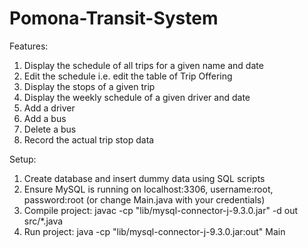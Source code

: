 # Pomona-Transit-System
Features:
1. Display the schedule of all trips for a given name and date
2. Edit the schedule i.e. edit the table of Trip Offering
3. Display the stops of a given trip
4. Display the weekly schedule of a given driver and date
5. Add a driver
6. Add a bus
7. Delete a bus
8. Record the actual trip stop data

Setup:
1. Create database and insert dummy data using SQL scripts
2. Ensure MySQL is running on localhost:3306, username:root, password:root (or change Main.java with your credentials)
3. Compile project: javac -cp "lib/mysql-connector-j-9.3.0.jar" -d out src/*.java
4. Run project: java -cp "lib/mysql-connector-j-9.3.0.jar:out" Main
